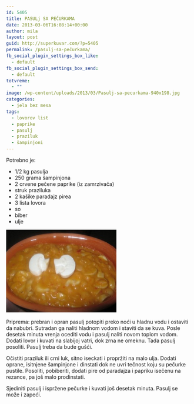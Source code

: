 ```yaml
---
id: 5405
title: PASULj SA PEČURKAMA
date: 2013-03-06T16:08:14+00:00
author: mila
layout: post
guid: http://superkuvar.com/?p=5405
permalink: /pasulj-sa-pečurkama/
fb_social_plugin_settings_box_like:
  - default
fb_social_plugin_settings_box_send:
  - default
totvreme:
  - ""
image: /wp-content/uploads/2013/03/Pasulj-sa-pecurkama-940x198.jpg
categories:
  - jela bez mesa
tags:
  - lovorov list
  - paprike
  - pasulj
  - praziluk
  - šampinjoni
---
```

Potrebno je:

  * 1/2 kg pasulja
  * 250 grama šampinjona
  * 2 crvene pečene paprike (iz zamrzivača)
  * struk praziluka
  * 2 kašike paradajz pirea
  * 3 lista lovora
  * so
  * biber
  * ulje

<img class="alignnone size-medium wp-image-5406" src="/wp-content/uploads/2013/03/Pasulj-sa-pecurkama-300x225.jpg" alt="Pasulj sa pecurkama" width="300" height="225" /> 

Priprema: prebran i opran pasulj potopiti preko noći u hladnu vodu i ostaviti da nabubri. Sutradan ga naliti hladnom vodom i staviti da se kuva. Posle desetak minuta vrenja ocediti vodu i pasulj naliti novom toplom vodom. Dodati lovor i kuvati na slabijoj vatri, dok zrna ne omeknu. Tada pasulj posoliti. Pasulj treba da bude gušći.

Očistiti praziluk ili crni luk, sitno iseckati i propržiti na malo ulja. Dodati oprane, isitnjene šampinjone i dinstati dok ne uvri tečnost koju su pečurke pustile. Posoliti, pobiberiti, dodati pire od paradajza i papriku isečenu na rezance, pa još malo prodinstati.

Sjediniti pasulj i ispržene pečurke i kuvati još desetak minuta. Pasulj se može i zapeći.